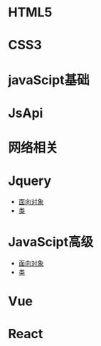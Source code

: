 # HTML5
# CSS3
# javaScipt基础
# JsApi
# 网络相关
# Jquery
   * [面向对象](./file/JsSenior/OO.md)
 * [类](./file/JsSenior/OO.md)
# JavaScipt高级
 * [面向对象](./file/JsSenior/OO.md)
 * [类](./file/JsSenior/OO.md)
# Vue
# React
